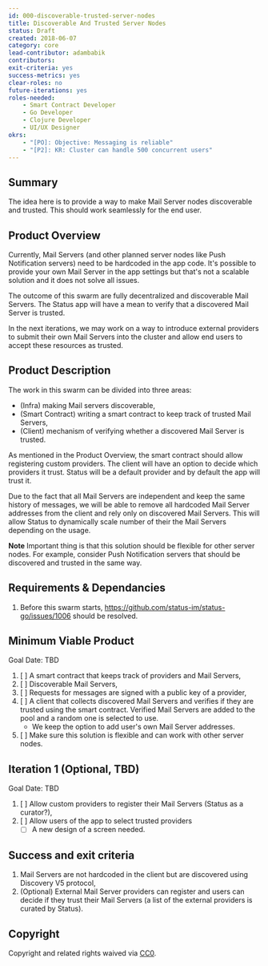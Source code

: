 ```yaml
---
id: 000-discoverable-trusted-server-nodes
title: Discoverable And Trusted Server Nodes
status: Draft
created: 2018-06-07
category: core
lead-contributor: adambabik
contributors:
exit-criteria: yes
success-metrics: yes
clear-roles: no
future-iterations: yes
roles-needed:
    - Smart Contract Developer
    - Go Developer
    - Clojure Developer
    - UI/UX Designer
okrs:
    - "[PO]: Objective: Messaging is reliable"
    - "[P2]: KR: Cluster can handle 500 concurrent users"
---
```


## Summary
The idea here is to provide a way to make Mail Server nodes discoverable and trusted. This should work seamlessly for the end user.

## Product Overview
Currently, Mail Servers (and other planned server nodes like Push Notification servers) need to be hardcoded in the app code. It's possible to provide your own Mail Server in the app settings but that's not a scalable solution and it does not solve all issues.

The outcome of this swarm are fully decentralized and discoverable Mail Servers. The Status app will have a mean to verify that a discovered Mail Server is trusted.

In the next iterations, we may work on a way to introduce external providers to submit their own Mail Servers into the cluster and allow end users to accept these resources as trusted.

## Product Description
The work in this swarm can be divided into three areas:
- (Infra) making Mail servers discoverable,
- (Smart Contract) writing a smart contract to keep track of trusted Mail Servers,
- (Client) mechanism of verifying whether a discovered Mail Server is trusted.

As mentioned in the Product Overview, the smart contract should allow registering custom providers. The client will have an option to decide which providers it trust. Status will be a default provider and by default the app will trust it.

Due to the fact that all Mail Servers are independent and keep the same history of messages, we will be able to remove all hardcoded Mail Server addresses from the client and rely only on discovered Mail Servers. This will allow Status to dynamically scale number of their the Mail Servers depending on the usage.

**Note** Important thing is that this solution should be flexible for other server nodes. For example, consider Push Notification servers that should be discovered and trusted in the same way.

## Requirements & Dependancies
1. Before this swarm starts, https://github.com/status-im/status-go/issues/1006 should be resolved.

## Minimum Viable Product

Goal Date: TBD

1. [ ] A smart contract that keeps track of providers and Mail Servers,
1. [ ] Discoverable Mail Servers,
1. [ ] Requests for messages are signed with a public key of a provider,
1. [ ] A client that collects discovered Mail Servers and verifies if they are trusted using the smart contract. Verified Mail Servers are added to the pool and a random one is selected to use.
    * We keep the option to add user's own Mail Server addresses.
1. [ ] Make sure this solution is flexible and can work with other server nodes.

## Iteration 1 (Optional, TBD)

Goal Date: TBD

1. [ ] Allow custom providers to register their Mail Servers (Status as a curator?),
1. [ ] Allow users of the app to select trusted providers
    * [ ] A new design of a screen needed.

## Success and exit criteria

1. Mail Servers are not hardcoded in the client but are discovered using Discovery V5 protocol,
1. (Optional) External Mail Server providers can register and users can decide if they trust their Mail Servers (a list of the external providers is curated by Status).

## Copyright
Copyright and related rights waived via [CC0](https://creativecommons.org/publicdomain/zero/1.0/).
